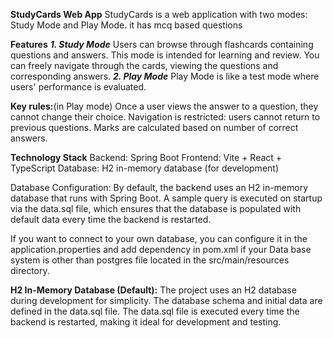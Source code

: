 **StudyCards Web App**
StudyCards is a web application with two modes: Study Mode and Play Mode.
it has mcq based questions

**Features**
**_1. Study Mode_**
Users can browse through flashcards containing questions and answers.
This mode is intended for learning and review.
You can freely navigate through the cards, viewing the questions and corresponding answers.
**_2. Play Mode_**
Play Mode is like a test mode where users' performance is evaluated.


**Key rules:**(in Play mode)
Once a user views the answer to a question, they cannot change their choice.
Navigation is restricted: users cannot return to previous questions.
Marks are calculated based on number of correct answers.


**Technology Stack**
Backend: Spring Boot
Frontend: Vite + React + TypeScript
Database: H2 in-memory database (for development)

Database Configuration:
By default, the backend uses an H2 in-memory database that runs with Spring Boot. A sample query is executed on startup via the data.sql file, which ensures that the database is populated with default data every time the backend is restarted.

If you want to connect to your own database, you can configure it in the application.properties and add dependency in pom.xml if your Data base system is other than postgres file located in the src/main/resources directory.


**H2 In-Memory Database (Default):**
The project uses an H2 database during development for simplicity.
The database schema and initial data are defined in the data.sql file.
The data.sql file is executed every time the backend is restarted, making it ideal for development and testing.
